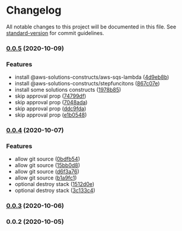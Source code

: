 # Changelog

All notable changes to this project will be documented in this file. See [standard-version](https://github.com/conventional-changelog/standard-version) for commit guidelines.

### [0.0.5](https://github.com/mmuller88/alf-cdk-app-pipeline/compare/v0.0.4...v0.0.5) (2020-10-09)


### Features

* install @aws-solutions-constructs/aws-sqs-lambda ([4d9eb8b](https://github.com/mmuller88/alf-cdk-app-pipeline/commit/4d9eb8b4b2b1ed60651e44ebc7ba7d07f72317b7))
* install @aws-solutions-constructs/stepfuncitons ([867c07e](https://github.com/mmuller88/alf-cdk-app-pipeline/commit/867c07eb06a2bb0c6efb0c923a7f2028d702ec47))
* install some solutions constructs ([1978b85](https://github.com/mmuller88/alf-cdk-app-pipeline/commit/1978b85bf0e675b0cf71991f3def4b0d60aebc5f))
* skip approval prop ([74799df](https://github.com/mmuller88/alf-cdk-app-pipeline/commit/74799df14458b38b654968b9124a670335e136e3))
* skip approval prop ([7048ada](https://github.com/mmuller88/alf-cdk-app-pipeline/commit/7048ada693376ee1f7a346d5ddf82d0ad74f228b))
* skip approval prop ([ddc9fda](https://github.com/mmuller88/alf-cdk-app-pipeline/commit/ddc9fda30b32788179247b366e747e26a0d49758))
* skip approval prop ([e1b0548](https://github.com/mmuller88/alf-cdk-app-pipeline/commit/e1b05484a957ca10e971d29dd09d50c8a4176b18))

### [0.0.4](https://github.com/mmuller88/alf-cdk-app-pipeline/compare/v0.0.3...v0.0.4) (2020-10-07)


### Features

* allow git source ([0bdfb54](https://github.com/mmuller88/alf-cdk-app-pipeline/commit/0bdfb54f00f5f9ba5a4ee967c799e7c2834f248e))
* allow git source ([15bb0d8](https://github.com/mmuller88/alf-cdk-app-pipeline/commit/15bb0d81c2892cc24d038aca57a41ef49b0883cb))
* allow git source ([d6f3a76](https://github.com/mmuller88/alf-cdk-app-pipeline/commit/d6f3a76bea4452e193853cdf4216104c1b06fa29))
* allow git source ([b1a9fc1](https://github.com/mmuller88/alf-cdk-app-pipeline/commit/b1a9fc17d06f63250b1116e1b34d38fb9a9fc392))
* optional destroy stack ([1512d0e](https://github.com/mmuller88/alf-cdk-app-pipeline/commit/1512d0e557310de96efa1c0a198e802a06f4997f))
* optional destroy stack ([3c133c4](https://github.com/mmuller88/alf-cdk-app-pipeline/commit/3c133c47c39857c237393b730af94605fb148398))

### [0.0.3](https://github.com/mmuller88/alf-cdk-app-pipeline/compare/v0.0.2...v0.0.3) (2020-10-06)

### 0.0.2 (2020-10-05)
